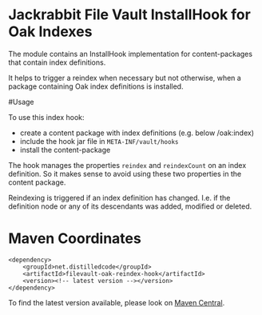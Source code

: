 # Jackrabbit File Vault InstallHook for  Oak Indexes

The module contains an InstallHook implementation for content-packages
that contain index definitions.

It helps to trigger a reindex when necessary but not otherwise, when
a package containing Oak index definitions is installed.

#Usage

To use this index hook:

* create a content package with index definitions (e.g. below /oak:index)
* include the hook jar file in `META-INF/vault/hooks`
* install the content-package
 
The hook manages the properties `reindex` and `reindexCount` on an index
definition. So it makes sense to avoid using these two properties in the
content package.

Reindexing is triggered if an index definition has changed. I.e. if the
definition node or any of its descendants was added, modified or deleted.

# Maven Coordinates

    <dependency>
        <groupId>net.distilledcode</groupId>
        <artifactId>filevault-oak-reindex-hook</artifactId>
        <version><!-- latest version --></version>
    </dependency>

To find the latest version available, please look on [Maven Central](http://search.maven.org/#search%7Cga%7C1%7Cg%3A%22net.distilledcode%22%20AND%20a%3A%22filevault-oak-reindex-hook%22).
